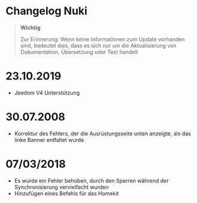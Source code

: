# Changelog Nuki

>**Wichtig**
>
>Zur Erinnerung: Wenn keine Informationen zum Update vorhanden sind, bedeutet dies, dass es sich nur um die Aktualisierung von Dokumentation, Übersetzung oder Text handelt

# 23.10.2019

- Jeedom V4 Unterstützung

# 30.07.2008

- Korrektur des Fehlers, der die Ausrüstungsseite unten anzeigte, als das linke Banner entfaltet wurde

# 07/03/2018

- Es wurde ein Fehler behoben, durch den Sperren während der Synchronisierung vervielfacht wurden
- Hinzufügen eines Befehls für das Homekit
